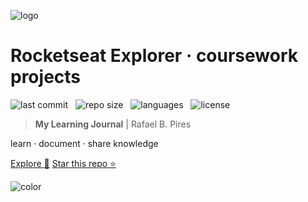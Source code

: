 ![logo](_media/logo.svg)

<h1> Rocketseat Explorer · coursework projects </h1>

![last commit](https://img.shields.io/github/last-commit/bpires/rocketseat-explorer?color=5F9EA0 'last commit') &nbsp; ![repo size](https://img.shields.io/github/repo-size/bpires/rocketseat-explorer?color=5F9EA0 'repo size') &nbsp; ![languages](https://img.shields.io/github/languages/count/bpires/rocketseat-explorer?color=5F9EA0 'languages') &nbsp; ![license](https://img.shields.io/github/license/bpires/rocketseat-explorer?color=5F9EA0)

> **My Learning Journal** | Rafael B. Pires

learn · document · share knowledge

[Explore :mag_right:](#start)
[Star this repo :star:](https://github.com/bpires/rocketseat-explorer)

![color](#b3d9f8)
